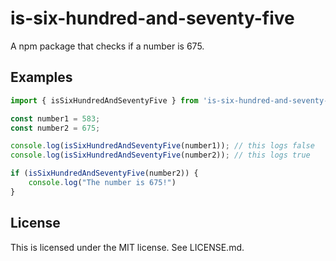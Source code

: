 # is-six-hundred-and-seventy-five

A npm package that checks if a number is 675.

## Examples
```ts
import { isSixHundredAndSeventyFive } from 'is-six-hundred-and-seventy-five';

const number1 = 583;
const number2 = 675;

console.log(isSixHundredAndSeventyFive(number1)); // this logs false
console.log(isSixHundredAndSeventyFive(number2)); // this logs true

if (isSixHundredAndSeventyFive(number2)) {
    console.log("The number is 675!")
}
```

## License
This is licensed under the MIT license. See LICENSE.md.